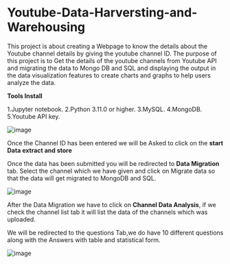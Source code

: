 # Youtube-Data-Harversting-and-Warehousing

This project is about creating a Webpage to know the details about the Youtube channel details by giving the youtube channel ID.
The purpose of this project is to Get the details of the youtube channels from Youtube API and migrating the data to Mongo DB and SQL and displaying the output in the data visualization features to create charts and graphs to help users analyze the data.

**Tools Install**

1.Jupyter notebook.
2.Python 3.11.0 or higher.
3.MySQL.
4.MongoDB.
5.Youtube API key.

![image](https://github.com/Lavanyak5/Youtube-Data-Harversting-and-Warehousing/assets/141036721/d87526bd-55ce-40a6-a421-64944e6ec9fa)

Once the Channel ID has been entered we will be Asked to click on the **start Data extract and store**

Once the data has been submitted you will be redirected to **Data Migration** tab.
Select the channel which we have given and click on Migrate data so that the data will get migrated to MongoDB and SQL.

![image](https://github.com/Lavanyak5/Youtube-Data-Harversting-and-Warehousing/assets/141036721/3c908ceb-d9d1-4db6-8105-5263bf189cbd)

After the Data Migration we have to click on **Channel Data Analysis**, if we check the channel list tab it will list the data of the channels which was uploaded.

We will be redirected to the questions Tab,we do have 10 different questions along with the Answers with table and statistical form.

![image](https://github.com/Lavanyak5/Youtube-Data-Harversting-and-Warehousing/assets/141036721/b190ca27-e1f3-4b33-8eaa-62565aa00cdc)
